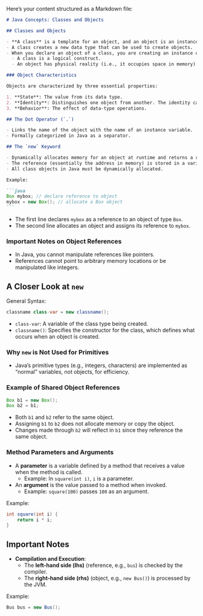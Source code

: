 Here’s your content structured as a Markdown file:

````markdown
# Java Concepts: Classes and Objects

## Classes and Objects

- **A class** is a template for an object, and an object is an instance of a class.
- A class creates a new data type that can be used to create objects.
- When you declare an object of a class, you are creating an instance of that class.
  - A class is a logical construct.
  - An object has physical reality (i.e., it occupies space in memory).

### Object Characteristics

Objects are characterized by three essential properties:

1. **State**: The value from its data type.
2. **Identity**: Distinguishes one object from another. The identity can be thought of as the location where the object’s value is stored in memory.
3. **Behavior**: The effect of data-type operations.

## The Dot Operator (`.`)

- Links the name of the object with the name of an instance variable.
- Formally categorized in Java as a separator.

## The `new` Keyword

- Dynamically allocates memory for an object at runtime and returns a reference to it.
- The reference (essentially the address in memory) is stored in a variable.
- All class objects in Java must be dynamically allocated.

Example:

```java
Box mybox; // declare reference to object
mybox = new Box(); // allocate a Box object
```
````

- The first line declares `mybox` as a reference to an object of type `Box`.
- The second line allocates an object and assigns its reference to `mybox`.

### Important Notes on Object References

- In Java, you cannot manipulate references like pointers.
- References cannot point to arbitrary memory locations or be manipulated like integers.

## A Closer Look at `new`

General Syntax:

```java
classname class-var = new classname();
```

- `class-var`: A variable of the class type being created.
- `classname()`: Specifies the constructor for the class, which defines what occurs when an object is created.

### Why `new` is Not Used for Primitives

- Java’s primitive types (e.g., integers, characters) are implemented as “normal” variables, not objects, for efficiency.

### Example of Shared Object References

```java
Box b1 = new Box();
Box b2 = b1;
```

- Both `b1` and `b2` refer to the same object.
- Assigning `b1` to `b2` does not allocate memory or copy the object.
- Changes made through `b2` will reflect in `b1` since they reference the same object.

### Method Parameters and Arguments

- A **parameter** is a variable defined by a method that receives a value when the method is called.
  - Example: In `square(int i)`, `i` is a parameter.
- An **argument** is the value passed to a method when invoked.
  - Example: `square(100)` passes `100` as an argument.

Example:

```java
int square(int i) {
    return i * i;
}
```

## Important Notes

- **Compilation and Execution**:
  - The **left-hand side (lhs)** (reference, e.g., `bus`) is checked by the compiler.
  - The **right-hand side (rhs)** (object, e.g., `new Bus()`) is processed by the JVM.

Example:

```java
Bus bus = new Bus();
```
